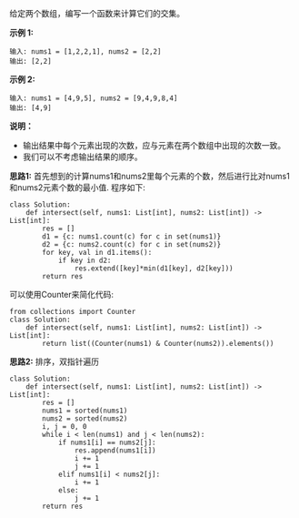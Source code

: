 给定两个数组，编写一个函数来计算它们的交集。

**示例 1:**
```
输入: nums1 = [1,2,2,1], nums2 = [2,2]
输出: [2,2]
```
**示例 2:**
```
输入: nums1 = [4,9,5], nums2 = [9,4,9,8,4]
输出: [4,9]
```
**说明：**
+ 输出结果中每个元素出现的次数，应与元素在两个数组中出现的次数一致。
+ 我们可以不考虑输出结果的顺序。


**思路1:** 首先想到的计算nums1和nums2里每个元素的个数，然后进行比对nums1和nums2元素个数的最小值. 程序如下:
```
class Solution:
    def intersect(self, nums1: List[int], nums2: List[int]) -> List[int]:
        res = []
        d1 = {c: nums1.count(c) for c in set(nums1)}
        d2 = {c: nums2.count(c) for c in set(nums2)}
        for key, val in d1.items():
            if key in d2:
                res.extend([key]*min(d1[key], d2[key]))
        return res
```

可以使用Counter来简化代码:

```
from collections import Counter
class Solution:
    def intersect(self, nums1: List[int], nums2: List[int]) -> List[int]:
        return list((Counter(nums1) & Counter(nums2)).elements())
```

**思路2:** 排序，双指针遍历

```
class Solution:
    def intersect(self, nums1: List[int], nums2: List[int]) -> List[int]:
        res = []
        nums1 = sorted(nums1)
        nums2 = sorted(nums2)
        i, j = 0, 0
        while i < len(nums1) and j < len(nums2):
            if nums1[i] == nums2[j]:
                res.append(nums1[i])
                i += 1
                j += 1
            elif nums1[i] < nums2[j]:
                i += 1
            else:
                j += 1
        return res
```